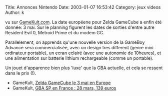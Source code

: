 Title: Annonces Nintendo
Date: 2003-01-07 16:53:42
Category: jeux videos
Author: k

vu sur [GameKult.com](http://www.gamekult.com).
La date européene pour Zelda GameCube a enfin été donnée: 3 mai. Sur le planning figurent les dates de sorties d'entre autre Resident Evil 0, Metroid Prime et du modem GC.

Parallelement, on apprends qu'une nouvelle version de la GameBoy Advance sera commercialisée, avec un design tres different (genre mini ordinateur portable), un ecran eclairé (avec une autonomie de 10heures), et une alimentation sur batterie lithium rechargeable (comme un portable).

Un jouet d'apparence bien plus 'luxe' que la GBA actuelle, et cela se ressent dans le prix (!).

- GameKult, [Zelda GameCube le 3 mai en Europe](http://www.gamekult.com/tout/actus/articles/A0000022944.html)
- GameKult, [GBA SP en France : 28 mars, 139 euros](http://www.gamekult.com/tout/actus/articles/A0000022943.html)